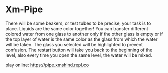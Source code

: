 # Xm-Pipe
There will be some beakers, or test tubes to be precise, your task is to place. Liquids are the same color together! You can transfer different colored water from one glass to another only if the other glass is empty or if the top layer of water is the same color as the glass from which the water will be taken. The glass you selected will be highlighted to prevent confusion. The restart button will take you back to the beginning of the level, also every time you open the same level, the water will be mixed.

play online:
https://pipe.xmshind.repl.co
